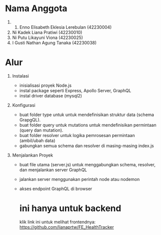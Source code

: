 # Nama Anggota
1. 1. Enno Elisabeth Eklesia Lerebulan (42230004)
2. Ni Kadek Liana Pratiwi (42230010)
3. Ni Putu Likayuni Viona (42230025)
4. I Gusti Nathan Agung Tanaka (42230038)

# Alur 
1. Instalasi
   - inisialisasi proyek Node.js
   - instal package seperti Express, Apollo Server, GraphQL
   - instal driver database (mysql2)

2. Konfigurasi
   - buat folder type untuk untuk mendefinisikan struktur data (schema GrapgQL).
   - buat folder query untuk mutations untuk mendefinisikan permintaan (query dan mutation).
   - buat folder resolver untuk logika pemrosesan permintaan (ambil/ubah data)
   - gabungkan semua schema dan resolver di masing-masing index.js

  3. Menjalankan Proyek
     - buat file utama (server.js) untuk menggabungkan schema, resolver, dan menjalankan server GraphQL
     - jalankan server menggunakan perintah node atau nodemon
     - akses endpoint GraphQL di browser
    
       # ini hanya untuk backend
       klik link ini untuk melihat frontendnya: https://github.com/lianaprtw/FE_HealthTracker
